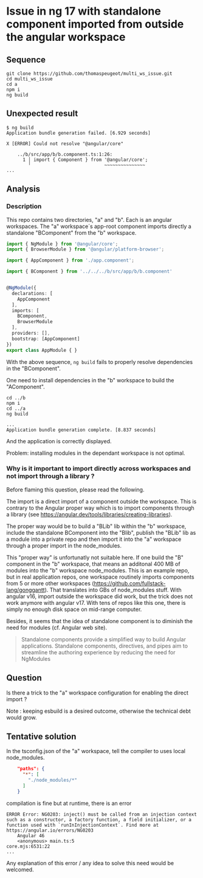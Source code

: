 
# Issue in ng 17 with standalone component imported from outside the angular workspace

## Sequence

```
git clone https://github.com/thomaspeugeot/multi_ws_issue.git
cd multi_ws_issue
cd a
npm i
ng build
```

## Unexpected result

```
$ ng build
Application bundle generation failed. [6.929 seconds]

X [ERROR] Could not resolve "@angular/core"

    ../b/src/app/b/b.component.ts:1:26:
      1 │ import { Component } from '@angular/core';
        ╵                           ~~~~~~~~~~~~~~~
...

```

## Analysis

### Description

This repo contains two directories, "a" and "b". Each is an angular workspaces. The "a" workspace´s app-root component imports directly a standalone "BComponent" from the "b" workspace.

```ts
import { NgModule } from '@angular/core';
import { BrowserModule } from '@angular/platform-browser';

import { AppComponent } from './app.component';

import { BComponent } from '../../../b/src/app/b/b.component'


@NgModule({
  declarations: [
    AppComponent
  ],
  imports: [
    BComponent,
    BrowserModule
  ],
  providers: [],
  bootstrap: [AppComponent]
})
export class AppModule { }
```

With the above sequence, `ng build` fails to properly resolve dependencies in the "BComponent".

One need to install dependencies in the "b" workspace to build the "AComponent".

```
cd ../b
npm i
cd ../a
ng build

...
Application bundle generation complete. [8.837 seconds]
```

And the application is correctly displayed.

Problem: installing modules in the dependant workspace is not optimal.

### Why is it important to import directly across workspaces and not import through a library ?

Before flaming this question, please read the following.

The import is a direct import of a component outside the workspace. This is contrary to the Angular proper way which is to import  components through a library (see https://angular.dev/tools/libraries/creating-libraries).

The proper way would be to build a "BLib" lib within the "b" workspace, include the standalone BComponent into the "Blib", publish the "BLib" lib as a module into a private repo and then import it into the "a" workspace through a proper import in the node_modules.

This "proper way" is unfortunatly not suitable here. If one build the "B" component in the "b" workspace, that means an additonal 400 MB of modules into the "b" workspace node_modules. This is an example repo, but in real application repos, one workspace routinely imports components from 5 or more other workspaces (https://github.com/fullstack-lang/gonggantt). That translates into GBs of node_modules stuff. With angular v16, import outside the workspace did work, but the trick does not work anymore with angular v17. With tens of repos like this one, there is simply no enough disk space on mid-range computer.

Besides, it seems that the idea of standalone component is to diminish the need for modules (cf. Angular web site). 

> Standalone components provide a simplified way to build Angular applications. Standalone components, directives, and pipes aim to streamline the authoring experience by reducing the need for NgModules

## Question

Is there a trick to the "a" workspace configuration for enabling the direct import ?

Note : keeping esbuild is a desired outcome, otherwise the technical debt would grow.

## Tentative solution

In the tsconfig.json of the "a" workspace, tell the compiler to uses local node_modules.

```json
    "paths": {
      "*": [
        "./node_modules/*"
      ]
    }
```

compilation is fine but at runtime, there is an error

```log
ERROR Error: NG0203: inject() must be called from an injection context such as a constructor, a factory function, a field initializer, or a function used with `runInInjectionContext`. Find more at https://angular.io/errors/NG0203
    Angular 46
    <anonymous> main.ts:5
core.mjs:6531:22
...
```

Any explanation of this error / any idea to solve this need would be welcomed.